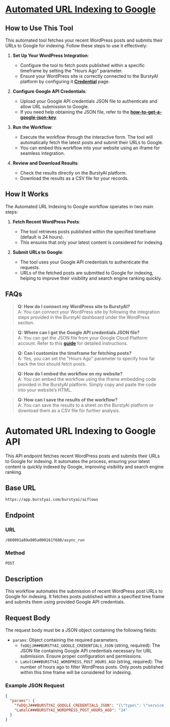 # [Automated URL Indexing to Google](https://burstyai.com)

## How to Use This Tool

This automated tool fetches your recent WordPress posts and submits their URLs to Google for indexing. Follow these steps to use it effectively:

1. **Set Up Your WordPress Integration**:
   - Configure the tool to fetch posts published within a specific timeframe by setting the "Hours Ago" parameter.
   - Ensure your WordPress site is correctly connected to the BurstyAI platform by configuring it [**Credential**](https://app.burstyai.com/user/api-key) page.

2. **Configure Google API Credentials**:
   - Upload your Google API credentials JSON file to authenticate and allow URL submission to Google. 
   - If you need help obtaining the JSON file, refer to the [**how-to-get-a-google-json-key**](https://help.gsctool.com/features/google-indexing/how-to-get-a-google-json-key).

3. **Run the Workflow**:
   - Execute the workflow through the interactive form. The tool will automatically fetch the latest posts and submit their URLs to Google.
   - You can embed this workflow into your website using an iframe for seamless integration.

4. **Review and Download Results**:
   - Check the results directly on the BurstyAI platform.
   - Download the results as a CSV file for your records.

## How It Works

The Automated URL Indexing to Google workflow operates in two main steps:

1. **Fetch Recent WordPress Posts**:
   - The tool retrieves posts published within the specified timeframe (default is 24 hours).
   - This ensures that only your latest content is considered for indexing.

2. **Submit URLs to Google**:
   - The tool uses your Google API credentials to authenticate the requests.
   - URLs of the fetched posts are submitted to Google for indexing, helping to improve their visibility and search engine ranking quickly.

## FAQs

> **Q: How do I connect my WordPress site to BurstyAI?**  
> A: You can connect your WordPress site by following the integration steps provided in the BurstyAI dashboard under the WordPress section.

> **Q: Where can I get the Google API credentials JSON file?**  
> A: You can get the JSON file from your Google Cloud Platform account. Refer to this [**guide**](https://help.gsctool.com/features/google-indexing/how-to-get-a-google-json-key) for detailed instructions.

> **Q: Can I customize the timeframe for fetching posts?**  
> A: Yes, you can set the "Hours Ago" parameter to specify how far back the tool should fetch posts. 

> **Q: How do I embed the workflow on my website?**  
> A: You can embed the workflow using the iframe embedding code provided in the BurstyAI platform. Simply copy and paste the code into your website’s HTML.

> **Q: How can I save the results of the workflow?**  
> A: You can save the results to a sheet on the BurstyAI platform or download them as a CSV file for further analysis.

# Automated URL Indexing to Google API

This API endpoint fetches recent WordPress posts and submits their URLs to Google for indexing. It automates the process, ensuring your latest content is quickly indexed by Google, improving visibility and search engine ranking.

## Base URL

`https://app.burstyai.com/burstyai/aiflows`

## Endpoint

### URL
`/660091a89a905a000161f688/async_run`

### Method
`POST`

## Description

This workflow automates the submission of recent WordPress post URLs to Google for indexing. It fetches posts published within a specified time frame and submits them using provided Google API credentials.

## Request Body

The request body must be a JSON object containing the following fields:

- `params`: Object containing the required parameters.
  - `feDQjJ###BURSTYAI_GOOGLE_CREDENTIALS_JSON` (string, required): The JSON file containing Google API credentials necessary for URL submission. Ensure proper configuration and permissions.
  - `LaKolC###BURSTYAI_WORDPRESS_POST_HOURS_AGO` (string, required): The number of hours ago to filter WordPress posts. Only posts published within this time frame will be considered for indexing.

### Example JSON Request

```json
{
  "params": {
    "feDQjJ###BURSTYAI_GOOGLE_CREDENTIALS_JSON": "{\"type\": \"service_account\", ...}",
    "LaKolC###BURSTYAI_WORDPRESS_POST_HOURS_AGO": "24"
  }
}
